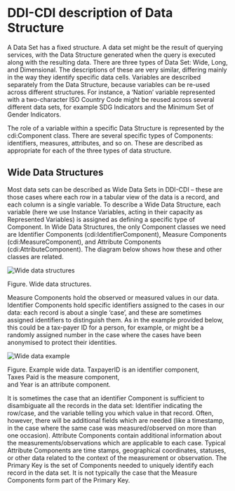 #  DDI-CDI description of Data Structure

A Data Set has a fixed structure. A data set might be the result of querying services, with the Data Structure generated when the query is executed along with the resulting data. There are three types of Data Set: Wide, Long, and Dimensional. The descriptions of these are very similar, differing mainly in the way they identify specific data cells. Variables are described separately from the Data Structure, because variables can be re-used across different structures. For instance, a ‘Nation’ variable represented with a two-character ISO Country Code might be reused across several different data sets, for example SDG Indicators and the Minimum Set of Gender Indicators. 


The role of a variable within a specific Data Structure is represented by the cdi:Component class. There are several specific types of Components: identifiers, measures, attributes, and so on. These are described as appropriate for each of the three types of data structure.

## Wide Data Structures

Most data sets can be described as Wide Data Sets in DDI-CDI – these are those cases where each row in a tabular view of the data is a record, and each column is a single variable. To describe a Wide Data Structure, each variable (here we use Instance Variables, acting in their capacity as Represented Variables) is assigned as defining a specific type of Component. In Wide Data Structures, the only Component classes we need are Identifier Components (cdi:IdentifierComponent), Measure Components (cdi:MeasureComponent), and Attribute Components (cdi:AttributeComponent). The diagram below shows how these and other classes are related.

![Wide data structures](./figures/widedatastructures.jpg)

Figure. Wide data structures.

Measure Components hold the observed or measured values in our data. Identifier Components hold specific identifiers assigned to the cases in our data: each record is about a single ‘case’, and these are sometimes assigned identifiers to distinguish them. As in the example provided below, this could be a tax-payer ID for a person, for example, or might be a randomly assigned number in the case where the cases have been anonymised to protect their identities.

![Wide data example](./figures/widedataexample.jpg)

Figure. Example wide data. TaxpayerID is an identifier component, <br>Taxes Paid is the measure component, <br>and Year is an attribute component.

It is sometimes the case that an identifier Component is sufficient to disambiguate all the records in the data set: Identifier indicating the row/case, and the variable telling you which value in that record. Often, however, there will be additional fields which are needed (like a timestamp, in the case where the same case was measured/observed on more than one occasion). Attribute Components contain additional information about the measurements/observations which are applicable to each case. Typical Attribute Components are time stamps, geographical coordinates, statuses, or other data related to the context of the measurement or observation. The Primary Key is the set of Components needed to uniquely identify each record in the data set. It is not typically the case that the Measure Components form part of the Primary Key.